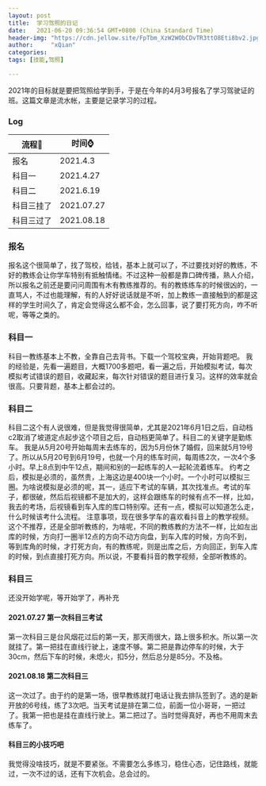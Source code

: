 ```yaml
---
layout: post
title:  学习驾照的日记
date:   2021-06-20 09:36:54 GMT+0800 (China Standard Time)
header-img: "https://cdn.jellow.site/FpTbm_XzW2WObCDvTR3ttO8Eti8bv2.jpg?imageMogr2/auto-orient/thumbnail/2000x2000>/quality/100/interlace/1"
author:     "xQian"
categories: 
tags: [技能,驾照]

---
```



2021年的目标就是要把驾照给学到手，于是在今年的4月3号报名了学习驾驶证的班。这篇文章是流水帐，主要是记录学习的过程。
### Log

| 流程🚀  | 时间⌚️  |
|-----|-----------|
| 报名  | 2021.4.3  |
| 科目一 | 2021.4.27 |
| 科目二 | 2021.6.19 |
| 科目三挂了 | 2021.07.27|
| 科目三过了 | 2021.08.18|

### 报名
报名这个很简单了，找了驾校，给钱，基本上就可以了，不过要找对好的教练，不好的教练会让你学车特别有抵触情绪。不过这种一般都是靠口碑传播，熟人介绍，所以报名之前还是要问问周围有木有教练推荐的。有的教练练车的时候很凶的，一直骂人，不过也能理解，有的人好好说话就是不听，加上教练一直接触到的都是这样的学生时间久了，肯定会觉得这么都不会，怎么回事，说了要打死方向，咋不听呢，等等之类的。

### 科目一
科目一教练基本上不教，全靠自己去背书。下载一个驾校宝典，开始背题吧。
我的经验是，先看一遍题目，大概1700多题吧，看一遍之后，开始模拟考试，每次模拟考试错误的题目，收藏起来，每次针对错误的题目进行复习。这样的效率就会很高。只要背题，基本上都会过的。

### 科目二
科目二这个有人说很难，但是我觉得很简单，尤其是2021年6月1日之后，自动档c2取消了坡道定点起步这个项目之后，自动档更简单了。科目二的关键字是勤练车。
我是从5月20号开始每周末去练车的，因为5月份休了婚假，回来就5月19号了。所以从5月20号到6月19号，也就一个月的练车时间，每周练2次，一次4个多小时。早上8点到中午12点，期间和别的一起练车的人一起轮流着练车。
约考之后，模拟是必须的，虽然贵，上海这边是400块一个小时。一个小时可以模拟三圈。为啥说模拟是必须的呢，其一，适应下考试的车辆，其次找准点。考试的车子，都很破，然后后视镜都不是加大的，这样会跟练车的时候有点不一样，比如，我去的考场，后视镜看到车入库的库口特别窄。还有一点，模拟可以知道怎么走，什么时候该考什么流程。
注意事项，现在很多学车的喜欢看抖音上的教学视频。这个不推荐，还是全部听教练的，为啥呢，不同的教练教的方法不一样，比如左出库的时候，方向打一圈半12点的方向不动方向盘，到车入库的时候，方向不到，等到库角的时候，才打死方向，有的教练呢，则是出库之后，方向回正，到车入库的时候，到点直接打死方向。所以说，不要看抖音的教学视频，全部听教练的。

### 科目三
还没开始学呢，等开始学了，再补充
#### 2021.07.27 第一次科目三考试
第一次科目三是台风烟花过后的第一天，那天雨很大，路上很多积水。所以第一次就挂了。第一把挂在直线行驶上，速度不够。第二把是靠边停车的时候，大于30cm，然后下车的时候，未熄火，扣5分，然后总分是85分。不及格。
#### 2021.08.18 第二次科目三
这一次过了。由于约的是第一场，很早教练就打电话让我去排队签到了。选的是新开放的6号线，练了3次吧。当天考试是排在第二位，前面一位小哥哥，一把过了。我第一把也是挂在直线行驶上。第二把过了。当时觉得真好，再也不用周末去练车了。
#### 科目三的小技巧吧
我觉得没啥技巧，就是不要紧张。不需要怎么多练习，稳住心态，记住路线，就能过，一次不过的话，还有下次机会。总会过的。